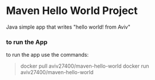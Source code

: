 # Maven Hello World Project
Java simple app that writes "hello world! from Aviv"


### to run the App 
to run the app use the commands:
> docker pull aviv27400/maven-hello-world
> docker run aviv27400/maven-hello-world


